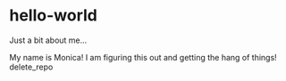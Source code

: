 # hello-world
Just a bit about me...

My name is Monica! I am figuring this out and getting the hang of things!
delete_repo
